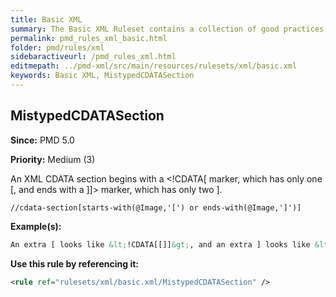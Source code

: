 ```yaml
---
title: Basic XML
summary: The Basic XML Ruleset contains a collection of good practices which everyone should follow.
permalink: pmd_rules_xml_basic.html
folder: pmd/rules/xml
sidebaractiveurl: /pmd_rules_xml.html
editmepath: ../pmd-xml/src/main/resources/rulesets/xml/basic.xml
keywords: Basic XML, MistypedCDATASection
---
```

## MistypedCDATASection

**Since:** PMD 5.0

**Priority:** Medium (3)

An XML CDATA section begins with a <!CDATA[ marker, which has only one [, and ends with a ]]> marker, which has only two ].

```
//cdata-section[starts-with(@Image,'[') or ends-with(@Image,']')]
```

**Example(s):**

``` xml
An extra [ looks like &lt;!CDATA[[]]&gt;, and an extra ] looks like &lt;!CDATA[]]]&gt;.
```

**Use this rule by referencing it:**
``` xml
<rule ref="rulesets/xml/basic.xml/MistypedCDATASection" />
```

